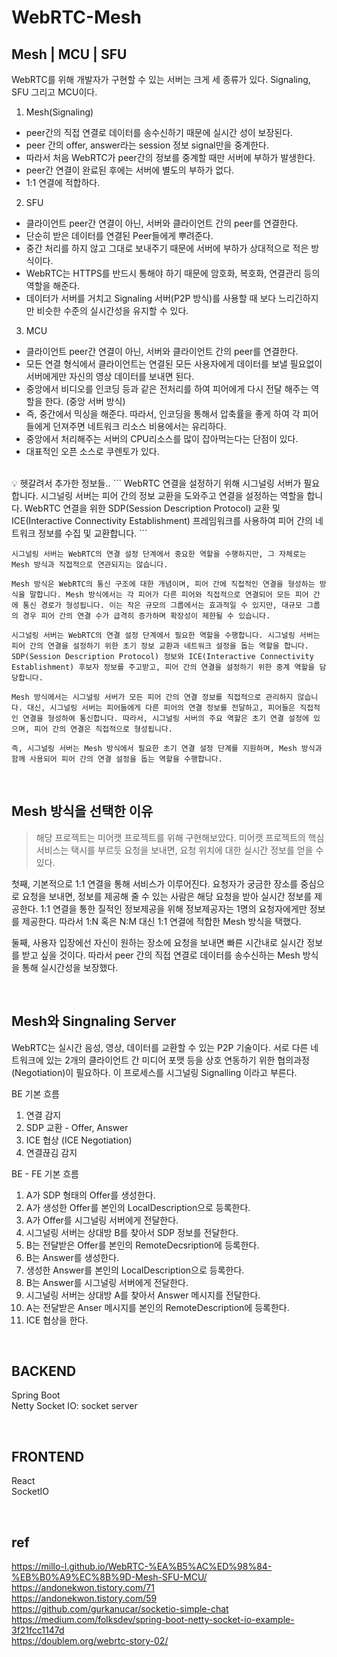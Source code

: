 # WebRTC-Mesh
## Mesh | MCU | SFU
WebRTC를 위해 개발자가 구현할 수 있는 서버는 크게 세 종류가 있다. Signaling, SFU 그리고 MCU이다. 
1. Mesh(Signaling)   
- peer간의 직접 연결로 데이터를 송수신하기 때문에 실시간 성이 보장된다.   
- peer 간의 offer, answer라는 session 정보 signal만을 중계한다.    
- 따라서 처음 WebRTC가 peer간의 정보를 중계할 때만 서버에 부하가 발생한다.    
- peer간 연결이 완료된 후에는 서버에 별도의 부하가 없다.    
- 1:1 연결에 적합하다.   
2. SFU
- 클라이언트 peer간 연결이 아닌, 서버와 클라이언트 간의 peer를 연결한다.   
- 단순히 받은 데이터를 연결된 Peer들에게 뿌려준다.     
- 중간 처리를 하지 않고 그대로 보내주기 때문에 서버에 부하가 상대적으로 적은 방식이다.    
- WebRTC는 HTTPS를 반드시 통해야 하기 때문에 암호화, 복호화, 연결관리 등의 역할을 해준다.   
- 데이터가 서버를 거치고 Signaling 서버(P2P 방식)를 사용할 때 보다 느리긴하지만 비슷한 수준의 실시간성을 유지할 수 있다.
3. MCU
- 클라이언트 peer간 연결이 아닌, 서버와 클라이언트 간의 peer를 연결한다.   
- 모든 연결 형식에서 클라이언트는 연결된 모든 사용자에게 데이터를 보낼 필요없이 서버에게만 자신의 영상 데이터를 보내면 된다.     
- 중앙에서 비디오를 인코딩 등과 같은 전처리를 하여 피어에게 다시 전달 해주는 역할을 한다. (중앙 서버 방식)   
- 즉, 중간에서 믹싱을 해준다. 따라서, 인코딩을 통해서 압축률을 좋게 하여 각 피어들에게 던져주면 네트워크 리소스 비용에서는 유리하다.   
- 중앙에서 처리해주는 서버의 CPU리소스를 많이 잡아먹는다는 단점이 있다.
- 대표적인 오픈 소스로 쿠렌토가 있다.
    
<br>
💡 헷갈려서 추가한 정보들..
```
WebRTC 연결을 설정하기 위해 시그널링 서버가 필요합니다. 시그널링 서버는 피어 간의 정보 교환을 도와주고 연결을 설정하는 역할을 합니다. WebRTC 연결을 위한 SDP(Session Description Protocol) 교환 및 ICE(Interactive Connectivity Establishment) 프레임워크를 사용하여 피어 간의 네트워크 정보를 수집 및 교환합니다.
```

```
시그널링 서버는 WebRTC의 연결 설정 단계에서 중요한 역할을 수행하지만, 그 자체로는 Mesh 방식과 직접적으로 연관되지는 않습니다.

Mesh 방식은 WebRTC의 통신 구조에 대한 개념이며, 피어 간에 직접적인 연결을 형성하는 방식을 말합니다. Mesh 방식에서는 각 피어가 다른 피어와 직접적으로 연결되어 모든 피어 간에 통신 경로가 형성됩니다. 이는 작은 규모의 그룹에서는 효과적일 수 있지만, 대규모 그룹의 경우 피어 간의 연결 수가 급격히 증가하며 확장성이 제한될 수 있습니다.

시그널링 서버는 WebRTC의 연결 설정 단계에서 필요한 역할을 수행합니다. 시그널링 서버는 피어 간의 연결을 설정하기 위한 초기 정보 교환과 네트워크 설정을 돕는 역할을 합니다. SDP(Session Description Protocol) 정보와 ICE(Interactive Connectivity Establishment) 후보자 정보를 주고받고, 피어 간의 연결을 설정하기 위한 중계 역할을 담당합니다.

Mesh 방식에서는 시그널링 서버가 모든 피어 간의 연결 정보를 직접적으로 관리하지 않습니다. 대신, 시그널링 서버는 피어들에게 다른 피어의 연결 정보를 전달하고, 피어들은 직접적인 연결을 형성하여 통신합니다. 따라서, 시그널링 서버의 주요 역할은 초기 연결 설정에 있으며, 피어 간의 연결은 직접적으로 형성됩니다.

즉, 시그널링 서버는 Mesh 방식에서 필요한 초기 연결 설정 단계를 지원하며, Mesh 방식과 함께 사용되어 피어 간의 연결 설정을 돕는 역할을 수행합니다.
```
<br>

## Mesh 방식을 선택한 이유
> 해당 프로젝트는 미어캣 프로젝트를 위해 구현해보았다. 미어캣 프로젝트의 핵심 서비스는 택시를 부르듯 요청을 보내면, 요청 위치에 대한 실시간 정보를 얻을 수 있다.

첫째, 기본적으로 1:1 연결을 통해 서비스가 이루어진다. 요청자가 궁금한 장소를 중심으로 요청을 보내면, 정보를 제공해 줄 수 있는 사람은 해당 요청을 받아 실시간 정보를 제공한다. 1:1 연결을 통한 질적인 정보제공을 위해 정보제공자는 1명의 요청자에게만 정보를 제공한다. 따라서 1:N 혹은 N:M 대신 1:1 연결에 적합한 Mesh 방식을 택했다.

둘째, 사용자 입장에선 자신이 원하는 장소에 요청을 보내면 빠른 시간내로 실시간 정보를 받고 싶을 것이다. 따라서 peer 간의 직접 연결로 데이터를 송수신하는 Mesh 방식을 통해 실시간성을 보장했다.

<br>

## Mesh와 Singnaling Server
WebRTC는 실시간 음성, 영상, 데이터를 교환할 수 있는 P2P 기술이다. 서로 다른 네트워크에 있는 2개의 클라이언트 간 미디어 포맷 등을 상호 연동하기 위한 협의과정(Negotiation)이 필요하다. 이 프로세스를 시그널링 Signalling 이라고 부른다.

BE 기본 흐름
1. 연결 감지
2. SDP 교환 - Offer, Answer
3. ICE 협상 (ICE Negotiation)
4. 연결끊김 감지

BE - FE 기본 흐름
1. A가 SDP 형태의 Offer를 생성한다.
2. A가 생성한 Offer를 본인의 LocalDescription으로 등록한다.
3. A가 Offer를 시그널링 서버에게 전달한다.
4. 시그널링 서버는 상대방 B를 찾아서 SDP 정보를 전달한다.
5. B는 전달받은 Offer를 본인의 RemoteDecsription에 등록한다.
6. B는 Answer를 생성한다.
7. 생성한 Answer를 본인의 LocalDescription으로 등록한다.
8. B는 Answer를 시그널링 서버에게 전달한다.
9. 시그널링 서버는 상대방 A를 찾아서 Answer 메시지를 전달한다. 
10. A는 전달받은 Anser 메시지를 본인의 RemoteDescription에 등록한다.
11. ICE 협상을 한다.

<br>

## BACKEND
Spring Boot   
Netty Socket IO: socket server

<br>

## FRONTEND
React   
SocketIO

<br>

## ref
https://millo-l.github.io/WebRTC-%EA%B5%AC%ED%98%84-%EB%B0%A9%EC%8B%9D-Mesh-SFU-MCU/    
https://andonekwon.tistory.com/71     
https://andonekwon.tistory.com/59    
https://github.com/gurkanucar/socketio-simple-chat   
https://medium.com/folksdev/spring-boot-netty-socket-io-example-3f21fcc1147d   
https://doublem.org/webrtc-story-02/    
